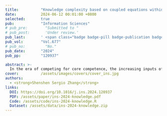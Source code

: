 ```yaml
---
title:          "Knowledge complexity based on coupled equations within the bipartite network"
date:           2024-06-12 00:01:00 +0800
selected:       true
pub:            "Information Sciences"
# pub_pre:        "Submitted to "
# pub_post:       'Under review.'
pub_last:       ' <span class="badge badge-pill badge-publication badge-success">1<sup>st</sup> & corr. author</span>'
pub_vol:        "Vol.677"
# pub_no:         "No."
pub_date:       "2024"
pub_pp:         "120937"

abstract: >-
  In the era of competing for core competence, the increasing inputs of knowledge factors have brought the issue of “efficiency-enhancing and quality-improving” into focus; and concerns about the “quality” perspective of knowledge require mining information related to complex knowledge hidden in the economic system. In order to quantify knowledge complexity at both the national (or regional) and technological levels, this article combines the Fitness and Complexity algorithm with matrix-estimation exercises based on the framework of the bipartite network. On the basis of these measurements, this article analyzes and discusses the economic implications and evolutionary features while considering the “expiration” of patents; additionally, community detection is conducted to discuss the evolution of the “location” of complex knowledge. The results show that knowledge complexity depends on the structural similarity and specialization of patents; furthermore, the timeliness of patents may affect knowledge complexity conspicuously; moreover, the significance of the “location” of complex knowledge in the past has been downplayed over the past few decades.
cover:          /assets/images/covers/cover_ins.jpg
authors:
  - <strong>Shenshen Sergio Zhang</strong>
links:
  DOI: https://doi.org/10.1016/j.ins.2024.120937
  PDF: /assets/paper/ins-2024-knowledge.pdf
  Code: /assets/code/ins-2024-knowledge.R
  Dataset: /assets/data/ins-2024-knowledge.zip
---
```

